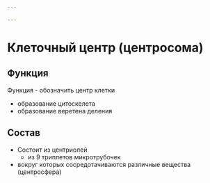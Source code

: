 ```yaml
---

---
```

# Клеточный центр (центросома)
## Функция
Функция - обозначить центр клетки
- образование цитоскелета
- образование веретена деления
## Состав
- Cостоит из центриолей 
	- из 9 триплетов микротрубочек
- вокруг которых сосредотачиваются различные вещества (центросфера)